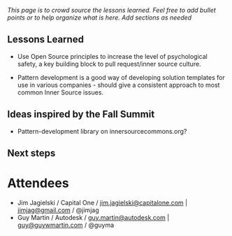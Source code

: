 *This page is to crowd source the lessons learned. Feel free to add bullet points or to help organize what is here. Add sections as needed*

## Lessons Learned

* Use Open Source principles to increase the level of psychological safety, a key building block to pull request/inner source culture.

* Pattern development is a good way of developing solution templates for use in various companies - should give a consistent approach to most common Inner Source issues. 

## Ideas inspired by the Fall Summit

* Pattern-development library on innersourcecommons.org?

## Next steps

# Attendees

* Jim Jagielski / Capital One / jim.jagielski@capitalone.com | jimjag@gmail.com / @jimjag
* Guy Martin / Autodesk / guy.martin@autodesk.com | guy@guywmartin.com / @guyma